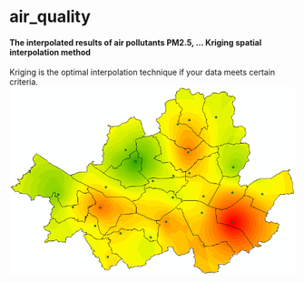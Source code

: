 # air_quality
#### The interpolated results of air pollutants PM2.5, ... Kriging spatial interpolation method
Kriging is the optimal interpolation technique if your data meets certain criteria. 
![](https://github.com/homayoun1990/air_quality/blob/master/files/PM.PNG)
